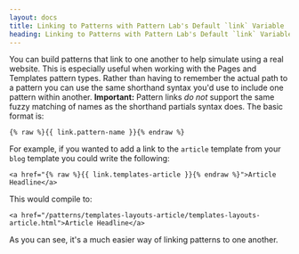 ```yaml
---
layout: docs
title: Linking to Patterns with Pattern Lab's Default `link` Variable | Pattern Lab
heading: Linking to Patterns with Pattern Lab's Default `link` Variable
---
```


You can build patterns that link to one another to help simulate using a real website. This is especially useful when working with the Pages and Templates pattern types. Rather than having to remember the actual path to a pattern you can use the same shorthand syntax you'd use to include one pattern within another. **Important:** Pattern links _do not_ support the same fuzzy matching of names as the shorthand partials syntax does. The basic format is:

    {% raw %}{{ link.pattern-name }}{% endraw %}

For example, if you wanted to add a link to the `article` template from your `blog` template you could write the following:

    <a href="{% raw %}{{ link.templates-article }}{% endraw %}">Article Headline</a>

This would compile to:

    <a href="/patterns/templates-layouts-article/templates-layouts-article.html">Article Headline</a>

As you can see, it's a much easier way of linking patterns to one another.